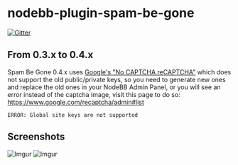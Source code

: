 nodebb-plugin-spam-be-gone
==========================

[![Gitter](https://badges.gitter.im/Join%20Chat.svg)](https://gitter.im/akhoury/nodebb-plugin-spam-be-gone?utm_source=badge&utm_medium=badge&utm_campaign=pr-badge&utm_content=badge)

## From 0.3.x to 0.4.x

Spam Be Gone 0.4.x uses [Google's "No CAPTCHA reCAPTCHA"](http://googleonlinesecurity.blogspot.com/2014/12/are-you-robot-introducing-no-captcha.html?m=1) which does not support the old public/private keys, so you need to generate new ones and replace the old ones in your NodeBB Admin Panel, or you will see an error instead of the captcha image, visit this page to do so: https://www.google.com/recaptcha/admin#list
```
ERROR: Global site keys are not supported
```
## Screenshots

![Imgur](http://i.imgur.com/GRkH2c9.png)
![Imgur](http://i.imgur.com/5nTBtMa.png)
